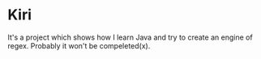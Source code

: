 # Kiri
It's a project which shows how I learn Java and try to create an engine of regex. Probably it won't be compeleted(x).
